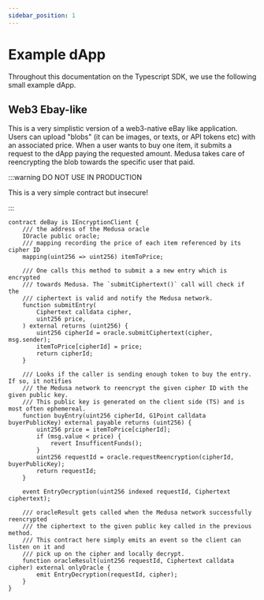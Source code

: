 ```yaml
---
sidebar_position: 1
---
```


# Example dApp

Throughout this documentation on the Typescript SDK, we use the following small
example dApp.

## Web3 Ebay-like

This is a very simplistic version of a web3-native eBay like application.
Users can upload "blobs" (it can be images, or texts, or API tokens etc) with 
an associated price. 
When a user wants to buy one item, it submits a request to the dApp paying the 
requested amount. Medusa takes care of reencrypting the blob towards the specific
user that paid.

:::warning DO NOT USE IN PRODUCTION

This is a very simple contract but insecure!

:::

```solidity
contract deBay is IEncryptionClient {
    /// the address of the Medusa oracle 
    IOracle public oracle;
    /// mapping recording the price of each item referenced by its cipher ID
    mapping(uint256 => uint256) itemToPrice;

    /// One calls this method to submit a a new entry which is encrypted
    /// towards Medusa. The `submitCiphertext()` call will check if the 
    /// ciphertext is valid and notify the Medusa network.
    function submitEntry(
        Ciphertext calldata cipher,
        uint256 price,
    ) external returns (uint256) {
        uint256 cipherId = oracle.submitCiphertext(cipher, msg.sender);
        itemToPrice[cipherId] = price;
        return cipherId;
    }

    /// Looks if the caller is sending enough token to buy the entry. If so, it notifies
    /// the Medusa network to reencrypt the given cipher ID with the given public key.
    /// This public key is generated on the client side (TS) and is most often ephemereal.
    function buyEntry(uint256 cipherId, G1Point calldata buyerPublicKey) external payable returns (uint256) {
        uint256 price = itemToPrice[cipherId];
        if (msg.value < price) {
            revert InsufficentFunds();
        }
        uint256 requestId = oracle.requestReencryption(cipherId, buyerPublicKey);
        return requestId;
    }

    event EntryDecryption(uint256 indexed requestId, Ciphertext ciphertext);

    /// oracleResult gets called when the Medusa network successfully reencrypted 
    /// the ciphertext to the given public key called in the previous method.
    /// This contract here simply emits an event so the client can listen on it and
    /// pick up on the cipher and locally decrypt.
    function oracleResult(uint256 requestId, Ciphertext calldata cipher) external onlyOracle {
        emit EntryDecryption(requestId, cipher);
    }
}
```

